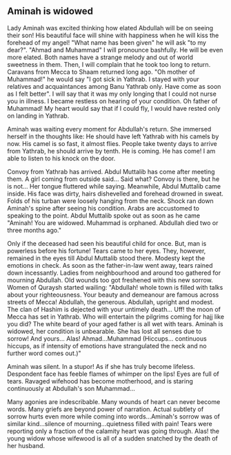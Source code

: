 ## Aminah is widowed

Lady Aminah was excited thinking how elated Abdullah will be on seeing their son! His beautiful face will shine with happiness when he will kiss the forehead of my angel! "What name has been given" he will ask "to my dear?". "Ahmad and Muhammad" I will pronounce bashfully. He will be even more elated. Both names have a strange melody and out of world sweetness in them. Then, I will complain that he took too long to return. Caravans from Mecca to Shaam returned long ago. "Oh mother of Muhammad!" he would say "I got sick in Yathrab. I stayed with your relatives and acquaintances among Banu Yathrab only. Have come as soon as I felt better". I will say that it was my only longing that I could not nurse you in illness. I became restless on hearing of your condition. Oh father of Muhammad! My heart would say that if I could fly, I would have rested only on landing in Yathrab.

Aminah was waiting every moment for Abdullah's return. She immersed herself in the thoughts like: He should have left Yathrab with his camels by now. His camel is so fast, it almost flies. People take twenty days to arrive from Yathrab, he should arrive by tenth. He is coming. He has come! I am able to listen to his knock on the door.

Convoy from Yathrab has arrived. Abdul Muttalib has come after meeting them. A girl coming from outside said... Said what? Convoy is there, but he is not... Her tongue fluttered while saying. Meanwhile, Abdul Muttalib came inside. His face was dirty, hairs dishevelled and forehead drowned in sweat. Folds of his turban were loosely hanging from the neck. Shock ran down Aminah's spine after seeing his condition. Arabs are accustomed to speaking to the point. Abdul Muttalib spoke out as soon as he came "Aminah! You are widowed. Muhammad is orphaned. Abdullah died two or three months ago."

Only if the deceased had seen his beautiful child for once. But, man is powerless before his fortune!
Tears came to her eyes. They, however, remained in the eyes till Abdul Muttalib stood there. Modesty kept the emotions in check. As soon as the father-in-law went away, tears rained down incessantly.
Ladies from neighbourhood and around too gathered for mourning Abdullah. Old wounds too got freshened with this new sorrow. Women of Quraysh started wailing: "Abdullah! whole town is filled with talks about your righteousness. Your beauty and demeanour are famous across streets of Mecca! Abdullah, the generous. Abdullah, upright and modest. The clan of Hashim is dejected with your untimely death... Uff! the moon of Mecca has set in Yathrab. Who will entertain the pilgrims coming for hajj like you did? The white beard of your aged father is all wet with tears. Aminah is widowed, her condition is unbearable. She has lost all senses due to sorrow! And yours... Alas! Ahmad...Muhammad (Hiccups... continuous hiccups, as if intensity of emotions have strangulated the neck and no further word comes out.)"

Aminah was silent. In a stupor! As if she has truly become lifeless. Despondent face has feeble flames of whimper on the lips! Eyes are full of tears. Ravaged wifehood has become motherhood, and is staring continuously at Abdullah's son Muhammad...

Many agonies are indescribable. Many wounds of heart can never become words. Many griefs are beyond power of narration. Actual subtlety of sorrow hurts even more while coming into words...Aminah's sorrow was of similar kind...silence of mourning...quietness filled with pain! Tears were reporting only a fraction of the calamity heart was going through. Alas! the young widow whose wifewood is all of a sudden snatched by the death of her husband.